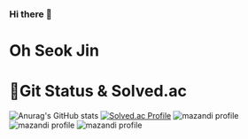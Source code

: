### Hi there 👋

<!--
**5seokjin/5seokjin** is a ✨ _special_ ✨ repository because its `README.md` (this file) appears on your GitHub profile.



Here are some ideas to get you started:

- 🔭 I’m currently working on ...
- 🌱 I’m currently learning ...
- 👯 I’m looking to collaborate on ...
- 🤔 I’m looking for help with ...
- 💬 Ask me about ...
- 📫 How to reach me: ...
- 😄 Pronouns: ...
- ⚡ Fun fact: ...
-->
# Oh Seok Jin

# 🌱Git Status & Solved.ac
![Anurag's GitHub stats](https://github-readme-stats.vercel.app/api?username=5seokjin&show_icons=true&theme=cobalt)
[![Solved.ac Profile](http://mazassumnida.wtf/api/v2/generate_badge?boj=osj5377)](https://solved.ac/osj5377/)
![mazandi profile](http://mazandi.herokuapp.com/api?handle=osj5377&theme=cold)
![mazandi profile](http://mazandi.herokuapp.com/api?handle=osj5377&theme=dark)
![mazandi profile](http://mazandi.herokuapp.com/api?handle=osj5377&theme=warm)
